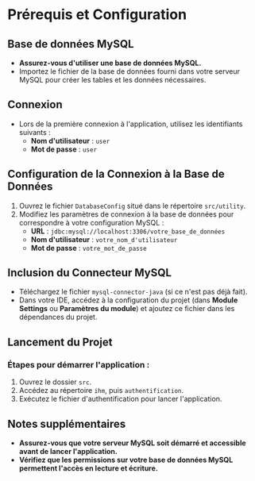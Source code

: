 # Prérequis et Configuration

## Base de données MySQL
- **Assurez-vous d'utiliser une base de données MySQL.**
- Importez le fichier de la base de données fourni dans votre serveur MySQL pour créer les tables et les données nécessaires.

## Connexion
- Lors de la première connexion à l'application, utilisez les identifiants suivants :
  - **Nom d'utilisateur** : `user`
  - **Mot de passe** : `user`

## Configuration de la Connexion à la Base de Données
1. Ouvrez le fichier `DatabaseConfig` situé dans le répertoire `src/utility`.
2. Modifiez les paramètres de connexion à la base de données pour correspondre à votre configuration MySQL :
   - **URL** : `jdbc:mysql://localhost:3306/votre_base_de_données`
   - **Nom d'utilisateur** : `votre_nom_d'utilisateur`
   - **Mot de passe** : `votre_mot_de_passe`

## Inclusion du Connecteur MySQL
- Téléchargez le fichier `mysql-connector-java` (si ce n'est pas déjà fait).
- Dans votre IDE, accédez à la configuration du projet (dans **Module Settings** ou **Paramètres du module**) et ajoutez ce fichier dans les dépendances du projet.

## Lancement du Projet

### Étapes pour démarrer l'application :
1. Ouvrez le dossier `src`.
2. Accédez au répertoire `ihm`, puis `authentification`.
3. Exécutez le fichier d'authentification pour lancer l'application.

## Notes supplémentaires
- **Assurez-vous que votre serveur MySQL soit démarré et accessible avant de lancer l'application.**
- **Vérifiez que les permissions sur votre base de données MySQL permettent l'accès en lecture et écriture.**
